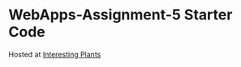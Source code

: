 # WebApps-Assignment-5 Starter Code

Hosted at [Interesting Plants](https://44-563-web-apps-s23.github.io/44563-webapps-s23-assignment5-kyathijagadeeswarp/plants.html)

